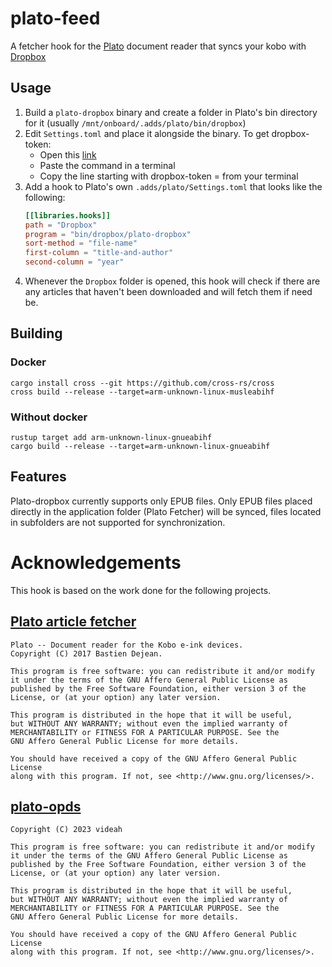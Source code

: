 # plato-feed
A fetcher hook for the [Plato](https://github.com/baskerville/plato) document
reader that syncs your kobo with [Dropbox](https://dropbox.com) 

## Usage

1. Build a `plato-dropbox` binary and create a folder in Plato's bin directory for it (usually `/mnt/onboard/.adds/plato/bin/dropbox`)
2. Edit `Settings.toml` and place it alongside the binary. To get dropbox-token:
   - Open this [link](https://www.dropbox.com/oauth2/authorize?response_type=code&token_access_type=offline&client_id=qv00v86kfe5d2j2&code_challenge_method=plain&code_challenge=0000000000000000000000000000000000000000000&redirect_uri=https://plato-dropbox.truongnq.dev)
   - Paste the command in a terminal
   - Copy the line starting with dropbox-token = from your terminal
3. Add a hook to Plato's own `.adds/plato/Settings.toml` that looks like the following:
    ```toml
    [[libraries.hooks]]
    path = "Dropbox"
    program = "bin/dropbox/plato-dropbox"
    sort-method = "file-name"
    first-column = "title-and-author"
    second-column = "year"
    ```
4. Whenever the `Dropbox` folder is opened, this hook will check if there are any
articles that haven't been downloaded and will fetch them if need be.

## Building

### Docker
```shell
cargo install cross --git https://github.com/cross-rs/cross
cross build --release --target=arm-unknown-linux-musleabihf
```

### Without docker
```shell
rustup target add arm-unknown-linux-gnueabihf
cargo build --release --target=arm-unknown-linux-gnueabihf
```


## Features
Plato-dropbox currently supports only EPUB files. Only EPUB files placed directly in the application folder (Plato Fetcher) will be synced, files located in subfolders are not supported for synchronization.


# Acknowledgements
This hook is based on the work done for the following projects.

## [Plato article fetcher](https://github.com/baskerville/plato/blob/master/crates/fetcher/src/main.rs)
```
Plato -- Document reader for the Kobo e-ink devices.
Copyright (C) 2017 Bastien Dejean.

This program is free software: you can redistribute it and/or modify
it under the terms of the GNU Affero General Public License as
published by the Free Software Foundation, either version 3 of the
License, or (at your option) any later version.

This program is distributed in the hope that it will be useful,
but WITHOUT ANY WARRANTY; without even the implied warranty of
MERCHANTABILITY or FITNESS FOR A PARTICULAR PURPOSE. See the
GNU Affero General Public License for more details.

You should have received a copy of the GNU Affero General Public License
along with this program. If not, see <http://www.gnu.org/licenses/>.
```

## [plato-opds](https://github.com/videah/plato-opds)
```plato-opds -- OPDS syncing hook for the Plato document reader.
Copyright (C) 2023 videah

This program is free software: you can redistribute it and/or modify
it under the terms of the GNU Affero General Public License as
published by the Free Software Foundation, either version 3 of the
License, or (at your option) any later version.

This program is distributed in the hope that it will be useful,
but WITHOUT ANY WARRANTY; without even the implied warranty of
MERCHANTABILITY or FITNESS FOR A PARTICULAR PURPOSE. See the
GNU Affero General Public License for more details.

You should have received a copy of the GNU Affero General Public License
along with this program. If not, see <http://www.gnu.org/licenses/>.
```